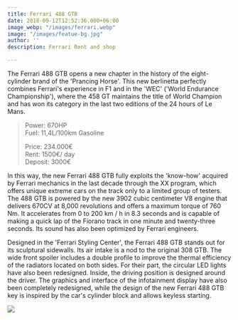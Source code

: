 ```yaml
---
title: Ferrari 488 GTB
date: 2018-09-12T12:52:36.000+06:00
image_webp: "/images/ferrari.webp"
image: "/images/featue-bg.jpg"
author: ''
description: Ferrari Rent and shop

---
```

The Ferrari 488 GTB opens a new chapter in the history of the eight-cylinder brand of the 'Prancing Horse'. This new berlinetta perfectly combines Ferrari's experience in F1 and in the 'WEC' ('World Endurance Championship'), where the 458 GT maintains the title of World Champion and has won its category in the last two editions of the 24 hours of Le Mans.

> Power: 670HP  
> Fuel: 11,4L/100km Gasoline
>
> Price: 234.000€  
> Rent: 1500€/ day  
> Deposit: 3000€

In this way, the new Ferrari 488 GTB fully exploits the 'know-how' acquired by Ferrari mechanics in the last decade through the XX program, which offers unique extreme cars on the track only to a limited group of testers. The 488 GTB is powered by the new 3902 cubic centimeter V8 engine that delivers 670CV at 8,000 revolutions and offers a maximum torque of 760 Nm. It accelerates from 0 to 200 km / h in 8.3 seconds and is capable of making a quick lap of the Fiorano track in one minute and twenty-three seconds. Its sound has also been optimized by Ferrari engineers.

Designed in the 'Ferrari Styling Center', the Ferrari 488 GTB stands out for its sculptural sidewalls. Its air intake is a nod to the original 308 GTB. The wide front spoiler includes a double profile to improve the thermal efficiency of the radiators located on both sides. For their part, the circular LED lights have also been redesigned. Inside, the driving position is designed around the driver. The graphics and interface of the infotainment display have also been completely redesigned, while the design of the new Ferrari 488 GTB key is inspired by the car's cylinder block and allows keyless starting.

[![](/images/boton.png)](https://www.supercarmarbella.com/author/contact/ "Contact")